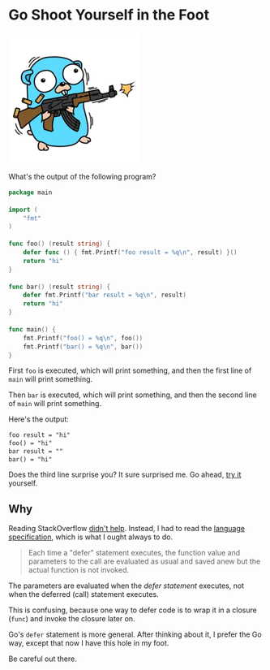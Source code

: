 Go Shoot Yourself in the Foot
=============================
![gopher with a gun](gopher-gun.webp)

What's the output of the following program?
```go
package main

import (
	"fmt"
)

func foo() (result string) {
	defer func () { fmt.Printf("foo result = %q\n", result) }()
	return "hi"
}

func bar() (result string) {
	defer fmt.Printf("bar result = %q\n", result)
	return "hi"
}

func main() {
	fmt.Printf("foo() = %q\n", foo())
	fmt.Printf("bar() = %q\n", bar())
}
```
First `foo` is executed, which will print something, and then the first line of
`main` will print something.

Then `bar` is executed, which will print something, and then the second line
of `main` will print something.

Here's the output:
```text
foo result = "hi"
foo() = "hi"
bar result = ""
bar() = "hi"
```
Does the third line surprise you?  It sure surprised me.  Go ahead, [try it][1] yourself.

Why
---
Reading StackOverflow [didn't help][2].  Instead, I had to read the
[language specification][3], which is what I ought always to do.

> Each time a "defer" statement executes, the function value and parameters to
> the call are evaluated as usual and saved anew but the actual function is not invoked.

The parameters are evaluated when the _defer statement_ executes, not when the
deferred (call) statement executes.

This is confusing, because one way to defer code is to wrap it in a closure
(`func`) and invoke the closure later on.

Go's `defer` statement is more general.  After thinking about it, I prefer the
Go way, except that now I have this hole in my foot.

Be careful out there.

[1]: https://play.golang.org/p/8NyKwSbRS_c
[2]: https://stackoverflow.com/a/37249043
[3]: https://golang.org/ref/spec#Defer_statements
